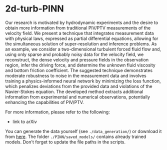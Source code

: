 # 2d-turb-PINN

Our research is motivated by hydrodynamic experiments and the desire to obtain more information from traditional PIV/PTV measurements of the velocity field. We present a technique that integrates measurement data with physical laws, expressed as partial differential equations, allowing for the simultaneous solution of super-resolution and inference problems. As an example, we consider a two-dimensional turbulent forced fluid flow and, using only sparse and probably noisy data for the velocity field, we reconstruct, the dense velocity and pressure fields in the observation region, infer the driving force, and determine the unknown fluid viscosity and bottom friction coefficient. The suggested technique demonstrates moderate robustness to noise in the measurement data and involves training a physics-informed neural network by minimizing the loss function, which penalizes deviations from the provided data and violations of the Navier-Stokes equation. The developed method extracts additional information from experimental and numerical observations, potentially enhancing the capabilities of PIV/PTV.

For more information, please refer to the following:
- link to arXiv

You can generate the data yourself (see `./data_generation/`) or download it from [here](https://parfenyev.itp.ac.ru/data/2d-turb-PINN/). The folder `./PINN/saved_models/` contains already trained models. Don't forget to update the file paths in the scripts.
